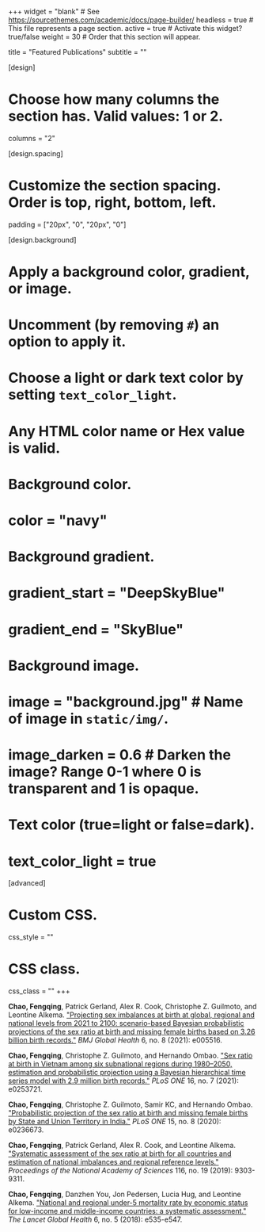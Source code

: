 +++
widget = "blank"  # See https://sourcethemes.com/academic/docs/page-builder/
headless = true  # This file represents a page section.
active = true  # Activate this widget? true/false
weight = 30  # Order that this section will appear.

title = "Featured Publications"
subtitle = ""

[design]
  # Choose how many columns the section has. Valid values: 1 or 2.
  columns = "2"

[design.spacing]
  # Customize the section spacing. Order is top, right, bottom, left.
  padding = ["20px", "0", "20px", "0"]  

[design.background]
# Apply a background color, gradient, or image.
#   Uncomment (by removing `#`) an option to apply it.
#   Choose a light or dark text color by setting `text_color_light`.
#   Any HTML color name or Hex value is valid.
  
# Background color.
# color = "navy"
  
# Background gradient.
# gradient_start = "DeepSkyBlue"
# gradient_end = "SkyBlue"
  
# Background image.
# image = "background.jpg"  # Name of image in `static/img/`.
# image_darken = 0.6  # Darken the image? Range 0-1 where 0 is transparent and 1 is opaque.

# Text color (true=light or false=dark).
# text_color_light = true  
  
[advanced]
# Custom CSS. 
css_style = ""
 
# CSS class.
css_class = ""
+++

**Chao, Fengqing**, Patrick Gerland, Alex R. Cook, Christophe Z. Guilmoto, and Leontine Alkema. ["Projecting sex imbalances at birth at global, regional and national levels from 2021 to 2100: scenario-based Bayesian probabilistic projections of the sex ratio at birth and missing female births based on 3.26 billion birth records."](https://www.fengqingchao.com/publication/journal-article10/) *BMJ Global Health* 6, no. 8 (2021): e005516.<div data-badge-popover="right" data-badge-type="donut" data-doi="10.1136/bmjgh-2021-005516" data-hide-no-mentions="true" class="altmetric-embed"></div>

**Chao, Fengqing**, Christophe Z. Guilmoto, and Hernando Ombao. ["Sex ratio at birth in Vietnam among six subnational regions during 1980–2050, estimation and probabilistic projection using a Bayesian hierarchical time series model with 2.9 million birth records."](https://www.fengqingchao.com/publication/journal-article9/) *PLoS ONE* 16, no. 7 (2021): e0253721.<div data-badge-popover="right" data-badge-type="donut" data-doi="10.1371/journal.pone.0253721" data-hide-no-mentions="true" class="altmetric-embed"></div>

**Chao, Fengqing**, Christophe Z. Guilmoto, Samir KC, and Hernando Ombao. ["Probabilistic projection of the sex ratio at birth and missing female births by State and Union Territory in India."](https://www.fengqingchao.com/publication/journal-article8/) *PLoS ONE* 15, no. 8 (2020): e0236673.<div data-badge-popover="right" data-badge-type="donut" data-doi="10.1371/journal.pone.0236673" data-hide-no-mentions="true" class="altmetric-embed"></div>

**Chao, Fengqing**, Patrick Gerland, Alex R. Cook, and Leontine Alkema. ["Systematic assessment of the sex ratio at birth for all countries and estimation of national imbalances and regional reference levels."](https://www.fengqingchao.com/publication/journal-article4/) *Proceedings of the National Academy of Sciences* 116, no. 19 (2019): 9303-9311.<div data-badge-popover="right" data-badge-type="donut" data-doi="10.1073/pnas.1812593116" data-hide-no-mentions="true" class="altmetric-embed"></div>

**Chao, Fengqing**, Danzhen You, Jon Pedersen, Lucia Hug, and Leontine Alkema. ["National and regional under-5 mortality rate by economic status for low-income and middle-income countries: a systematic assessment."](https://www.fengqingchao.com/publication/journal-article3/) *The Lancet Global Health* 6, no. 5 (2018): e535-e547.<div data-badge-popover="right" data-badge-type="donut" data-doi="10.1016/S2214-109X(18)30059-7" data-hide-no-mentions="true" class="altmetric-embed"></div>



